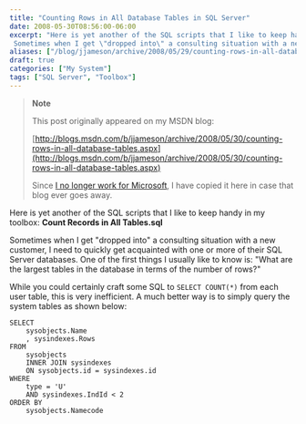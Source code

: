 ```yaml
---
title: "Counting Rows in All Database Tables in SQL Server"
date: 2008-05-30T08:56:00-06:00
excerpt: "Here is yet another of the SQL scripts that I like to keep handy in my toolbox: Count Records in All Tables.sql 
 Sometimes when I get \"dropped into\" a consulting situation with a new customer, I need to quickly get acquainted with one or more of their..."
aliases: ["/blog/jjameson/archive/2008/05/29/counting-rows-in-all-database-tables.aspx", "/blog/jjameson/archive/2008/05/30/counting-rows-in-all-database-tables.aspx"]
draft: true
categories: ["My System"]
tags: ["SQL Server", "Toolbox"]
---
```


> **Note**
>
> This post originally appeared on my MSDN blog:
>
> [http://blogs.msdn.com/b/jjameson/archive/2008/05/30/counting-rows-in-all-database-tables.aspx](http://blogs.msdn.com/b/jjameson/archive/2008/05/30/counting-rows-in-all-database-tables.aspx)
>
> Since
> [I no longer work for Microsoft](/blog/jjameson/2011/09/02/last-day-with-microsoft),
> I have copied it here in case that blog ever goes away.

Here is yet another of the SQL scripts that I like to keep handy in my toolbox:
**Count Records in All Tables.sql**

Sometimes when I get "dropped into" a consulting situation with a new customer,
I need to quickly get acquainted with one or more of their SQL Server databases.
One of the first things I usually like to know is: "What are the largest tables
in the database in terms of the number of rows?"

While you could certainly craft some SQL to `SELECT COUNT(*)` from each user
table, this is very inefficient. A much better way is to simply query the system
tables as shown below:

```
SELECT
    sysobjects.Name
    , sysindexes.Rows
FROM
    sysobjects
    INNER JOIN sysindexes
    ON sysobjects.id = sysindexes.id
WHERE
    type = 'U'
    AND sysindexes.IndId < 2
ORDER BY
    sysobjects.Namecode
```

